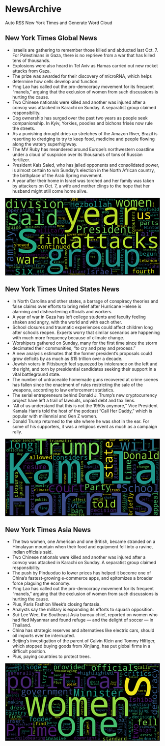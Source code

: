 # NewsArchive
Auto RSS New York Times and Generate Word Cloud

## New York Times Global News
* Israelis are gathering to remember those killed and abducted last Oct. 7. For Palestinians in Gaza, there is no reprieve from a war that has killed tens of thousands.
* Explosions were also heard in Tel Aviv as Hamas carried out new rocket attacks from Gaza.
* The prize was awarded for their discovery of microRNA, which helps determine how cells develop and function.
* Ying Lao has called out the pro-democracy movement for its frequent “manels,” arguing that the exclusion of women from such discussions is hurting the cause.
* Two Chinese nationals were killed and another was injured after a convoy was attacked in Karachi on Sunday. A separatist group claimed responsibility.
* Dog ownership has surged over the past two years as people seek companionship. In Kyiv, Yorkies, poodles and bichons frisés now rule the streets.
* As a punishing drought dries up stretches of the Amazon River, Brazil is resorting to dredging to try to keep food, medicine and people flowing along the watery superhighway.
* The MV Ruby has meandered around Europe’s northwestern coastline under a cloud of suspicion over its thousands of tons of Russian fertilizer.
* President Kais Saied, who has jailed opponents and consolidated power, is almost certain to win Sunday’s election in the North African country, the birthplace of the Arab Spring movement.
* A year after their home in Israel was torched and her family was taken by attackers on Oct. 7, a wife and mother clings to the hope that her husband might still come home alive.

![Global](./global.png)
## New York Times United States News
* In North Carolina and other states, a barrage of conspiracy theories and false claims over efforts to bring relief after Hurricane Helene is alarming and disheartening officials and workers.
* A year of war in Gaza has left college students and faculty feeling shaken and angry, with the world and with each other.
* School closures and traumatic experiences could affect children long after schools reopen. Experts worry that similar scenarios are happening with much more frequency because of climate change.
* Worshipers gathered on Sunday, many for the first time since the storm decimated their communities, “to cry and pray and process.”
* A new analysis estimates that the former president’s proposals could grow deficits by as much as $15 trillion over a decade.
* Jewish voters in Pittsburgh feel squeezed by intolerance on the left and the right, and torn by presidential candidates seeking their support in a vital battleground state.
* The number of untraceable homemade guns recovered at crime scenes has fallen since the enactment of rules restricting the sale of the weapons, according to law enforcement statistics.
* The serial entrepreneurs behind Donald J. Trump’s new cryptocurrency project have left a trail of lawsuits, unpaid debt and tax liens.
* “All of us understand that this is not the 1950s anymore,” Vice President Kamala Harris told the host of the podcast “Call Her Daddy,” which is popular with millennial and Gen Z women.
* Donald Trump returned to the site where he was shot in the ear. For some of his supporters, it was a religious event as much as a campaign rally.

![US](./usnews.png)
## New York Times Asia News
* The two women, one American and one British, became stranded on a Himalayan mountain when their food and equipment fell into a ravine, Indian officials said.
* Two Chinese nationals were killed and another was injured after a convoy was attacked in Karachi on Sunday. A separatist group claimed responsibility.
* The push by Pinduoduo to lower prices has helped it become one of China’s fastest-growing e-commerce apps, and epitomizes a broader force plaguing the economy.
* Ying Lao has called out the pro-democracy movement for its frequent “manels,” arguing that the exclusion of women from such discussions is hurting the cause.
* Plus, Paris Fashion Week’s closing fantasia.
* Analysts say the military is expanding its efforts to squash opposition.
* Sui-Lee Wee, the Southeast Asia bureau chief, reported on women who had fled Myanmar and found refuge — and the delight of soccer — in Thailand.
* China has strategic reserves and alternatives like electric cars, should oil imports ever be interrupted.
* Beijing’s investigation of the parent of Calvin Klein and Tommy Hilfiger, which stopped buying goods from Xinjiang, has put global firms in a difficult position.
* Plus, paying countries to protect trees.

![Asian](./asian.png)

